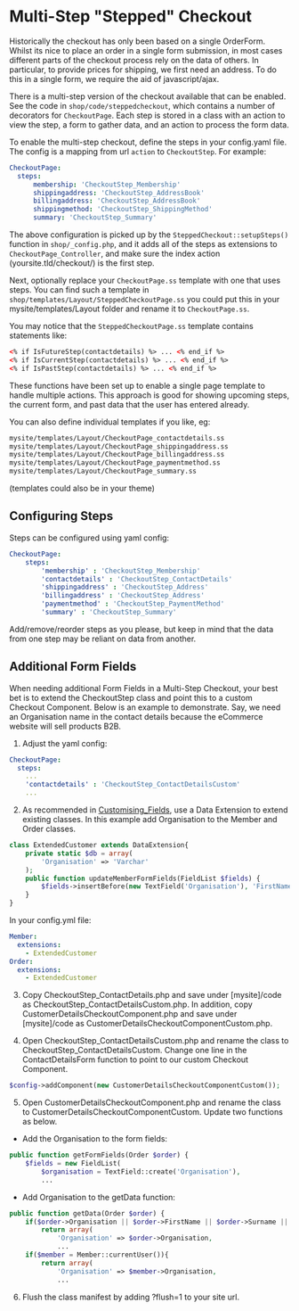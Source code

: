 # Multi-Step "Stepped" Checkout

Historically the checkout has only been based on a single OrderForm. Whilst its nice to place an order in a single form submission, in most cases different parts of the checkout process rely on the data of others. In particular, to provide prices for shipping, we first need an address. To do this in a single form, we require the aid of javascript/ajax.

There is a multi-step version of the checkout available that can be enabled. See the code in `shop/code/steppedcheckout`, which contains a number of decorators for `CheckoutPage`. Each step is stored in a class with an action to view the step, a form to gather data, and an action to process the form data.

To enable the multi-step checkout, define the steps in your config.yaml file. The config is a mapping from url `action` to `CheckoutStep`. For example:
```yaml
CheckoutPage:
  steps:
      membership: 'CheckoutStep_Membership'
      shippingaddress: 'CheckoutStep_AddressBook'
      billingaddress: 'CheckoutStep_AddressBook'
      shippingmethod: 'CheckoutStep_ShippingMethod'
      summary: 'CheckoutStep_Summary'
```
	
The above configuration is picked up by the `SteppedCheckout::setupSteps()` function in `shop/_config.php`, and it adds all of the steps as extensions to `CheckoutPage_Controller`, and make sure the index action (yoursite.tld/checkout/) is the first step.
 
Next, optionally replace your `CheckoutPage.ss` template with one that uses steps. You can find such a template in `shop/templates/Layout/SteppedCheckoutPage.ss` you could put this in your mysite/templates/Layout folder and rename it to `CheckoutPage.ss`.
 
You may notice that the `SteppedCheckoutPage.ss` template contains statements like:

```html
<% if IsFutureStep(contactdetails) %> ... <% end_if %>
<% if IsCurrentStep(contactdetails) %> ... <% end_if %>
<% if IsPastStep(contactdetails) %> ... <% end_if %>
```

These functions have been set up to enable a single page template to handle multiple actions. This approach is good for showing upcoming steps, the current form, and past data that the user has entered already.

You can also define individual templates if you like, eg:

```html
mysite/templates/Layout/CheckoutPage_contactdetails.ss
mysite/templates/Layout/CheckoutPage_shippingaddress.ss
mysite/templates/Layout/CheckoutPage_billingaddress.ss
mysite/templates/Layout/CheckoutPage_paymentmethod.ss
mysite/templates/Layout/CheckoutPage_summary.ss
```
(templates could also be in your theme)

## Configuring Steps

Steps can be configured using yaml config:

```yaml
CheckoutPage:
    steps:
        'membership' : 'CheckoutStep_Membership'
        'contactdetails' : 'CheckoutStep_ContactDetails'
        'shippingaddress' : 'CheckoutStep_Address'
        'billingaddress' : 'CheckoutStep_Address'
        'paymentmethod' : 'CheckoutStep_PaymentMethod'
        'summary' : 'CheckoutStep_Summary'
```

Add/remove/reorder steps as you please, but keep in mind that the data from one step may be reliant on data from another.


## Additional Form Fields

When needing additional Form Fields in a Multi-Step Checkout, your best bet is to extend the CheckoutStep class and point this to a custom Checkout Component.  Below is an example to demonstrate.  Say, we need an Organisation name in the contact details because the eCommerce website will sell products B2B.  

1) Adjust the yaml config: 
```yaml
CheckoutPage:
  steps:
    ...
    'contactdetails' : 'CheckoutStep_ContactDetailsCustom'
    ...
```

2) As recommended in [Customising_Fields](Custom_Fields), use a Data Extension to extend existing classes. In this example add Organisation to the Member and Order classes.
```php
class ExtendedCustomer extends DataExtension{
    private static $db = array(
        'Organisation' => 'Varchar'
    );
    public function updateMemberFormFields(FieldList $fields) {
    	$fields->insertBefore(new TextField('Organisation'), 'FirstName');
    }
}
```

In your config.yml file:
```yaml
Member:
  extensions:
    - ExtendedCustomer
Order:
  extensions:
    - ExtendedCustomer
```

3) Copy CheckoutStep_ContactDetails.php and save under [mysite]/code as CheckoutStep_ContactDetailsCustom.php.  In addition, copy CustomerDetailsCheckoutComponent.php and save under [mysite]/code as CustomerDetailsCheckoutComponentCustom.php.

4) Open CheckoutStep_ContactDetailsCustom.php and rename the class to CheckoutStep_ContactDetailsCustom.  Change one line in the ContactDetailsForm function to point to our custom Checkout Component.
```php
$config->addComponent(new CustomerDetailsCheckoutComponentCustom());
```

5) Open CustomerDetailsCheckoutComponent.php and rename the class to CustomerDetailsCheckoutComponentCustom.  Update two functions as below.
- Add the Organisation to the form fields:
```php
public function getFormFields(Order $order) {
	$fields = new FieldList(
		$organisation = TextField::create('Organisation'),
		...
```
- Add Organisation to the getData function:
```php
public function getData(Order $order) {	
	if($order->Organisation || $order->FirstName || $order->Surname || $order->Email){
		return array(
			'Organisation' => $order->Organisation,
			...
	if($member = Member::currentUser()){
		return array(
			'Organisation' => $member->Organisation,
			...
```

6) Flush the class manifest by adding ?flush=1 to your site url. 

